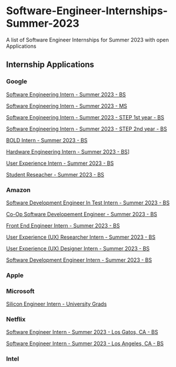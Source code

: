 # Software-Engineer-Internships-Summer-2023
A list of Software Engineer Internships for Summer 2023 with open Applications

## Internship Applications

### Google
 [Software Engineering Intern - Summer 2023 - BS](https://careers.google.com/jobs/results/89501439778267846-software-engineering-intern-summer-2023/?page=7)
 
 [Software Engineering Intern - Summer 2023 - MS](https://careers.google.com/jobs/results/112466529246683846-software-engineering-intern-ms-summer-2023/)
 
 [Software Engineering Intern - Summer 2023 - STEP 1st year - BS](https://careers.google.com/jobs/results/123387565928522438-step-intern-first-year-student-summer-2023/)
 
 [Software Engineering Intern - Summer 2023 - STEP 2nd year - BS](https://careers.google.com/jobs/results/105373167419040454-step-intern-second-year-student-summer-2023/?hl=lv)
 
 [BOLD Intern - Summer 2023 - BS](https://careers.google.com/jobs/results/99329665518183110-bold-intern-summer-2023/?company=Google&page=3&utm_campaign=google_jobs_apply&utm_medium=organic&utm_source=google_jobs_apply)
 
 [Hardware Engineering Intern - Summer 2023 - BS](https://careers.google.com/jobs/results/118392690761966278-hardware-engineering-intern-summer-2023/?degree=BACHELORS&degree=MASTERS&distance=50&employment_type=INTERN&location=Los%20Angeles,%20CA,%20USA&location=Mountain%20View,%20CA,%20USA&location=Palo%20Alto,%20CA,%20USA&location=San%20Francisco,%20CA,%20USA)]
 
 [User Experience Intern - Summer 2023 - BS](https://careers.google.com/jobs/results/97922120714986182-user-experience-intern-summer-2023/?degree=BACHELORS&degree=MASTERS&distance=50&employment_type=INTERN&location=Los%20Angeles,%20CA,%20USA&location=Mountain%20View,%20CA,%20USA&location=Palo%20Alto,%20CA,%20USA&location=San%20Francisco,%20CA,%20USA)
 
 [Student Reseacher - Summer 2023 - BS](https://careers.google.com/jobs/results/115667124648583878-student-researcher-bs-2023/?degree=BACHELORS&degree=MASTERS&distance=50&employment_type=INTERN&location=Los%20Angeles,%20CA,%20USA&location=Mountain%20View,%20CA,%20USA&location=Palo%20Alto,%20CA,%20USA&location=San%20Francisco,%20CA,%20USA)
 

### Amazon
[Software Development Engineer In Test Intern - Summer 2023 - BS](https://www.amazon.jobs/en-gb/jobs/2220337/software-development-engineer-in-test-internship-2023-us)

[Co-Op Software Developement Engineer - Summer 2023 - BS](https://www.amazon.jobs/en-gb/jobs/2219897/co-op-software-development-engineer-2023-us)

[Front End Engineer Intern - Summer 2023 - BS](https://www.amazon.jobs/en-gb/jobs/2141835/front-end-engineer-internship-2023-us)

[User Experience (UX) Researcher Intern - Summer 2023 - BS](https://www.amazon.jobs/en-gb/jobs/2141799/user-experience-ux-researcher-intern-2023-us)

[User Experience (UX) Designer Intern - Summer 2023 - BS](https://www.amazon.jobs/en-gb/jobs/2141735/user-experience-ux-designer-internship-2023)

[Software Development Engineer Intern - Summer 2023 - BS](https://www.amazon.jobs/en-gb/jobs/2110678/software-development-engineer-internship-2023-us)

### Apple

### Microsoft
[Silicon Engineer Intern - University Grads](https://careers.microsoft.com/us/en/job/1381681/Silicon-Engineer-Intern-Opportunities-for-University-Graduates?jobsource=indeed&utm_source=indeed&utm_medium=indeed&utm_campaign=indeed-feed)


### Netflix

[Software Engineer Intern - Summer 2023 - Los Gatos, CA - BS](https://jobs.netflix.com/jobs/234866639)

[Software Engineer Intern - Summer 2023 - Los Angeles, CA - BS](https://jobs.netflix.com/jobs/234866639)

### Intel
